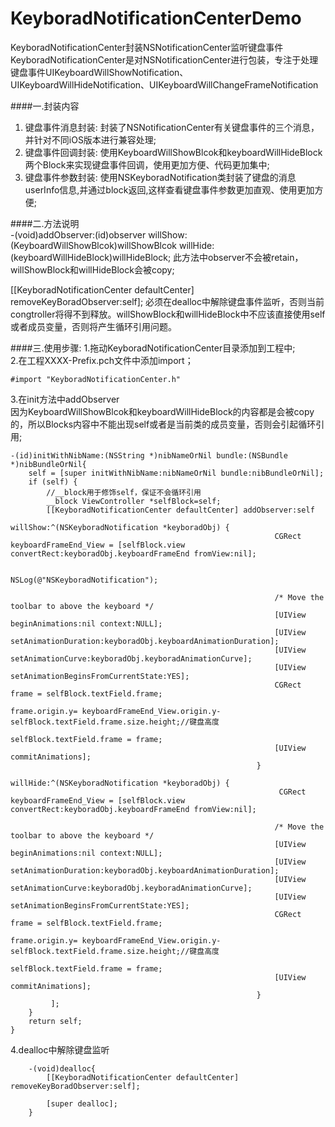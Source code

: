 KeyboradNotificationCenterDemo
==============================

KeyboradNotificationCenter封装NSNotificationCenter监听键盘事件  
KeyboradNotificationCenter是对NSNotificationCenter进行包装，专注于处理键盘事件UIKeyboardWillShowNotification、UIKeyboardWillHideNotification、UIKeyboardWillChangeFrameNotification  

####一.封装内容
1. 键盘事件消息封装: 封装了NSNotificationCenter有关键盘事件的三个消息，并针对不同iOS版本进行兼容处理;
2. 键盘事件回调封装: 使用KeyboardWillShowBlcok和keyboardWillHideBlock两个Block来实现键盘事件回调，使用更加方便、代码更加集中;
3. 键盘事件参数封装: 使用NSKeyboradNotification类封装了键盘的消息userInfo信息,并通过block返回,这样查看键盘事件参数更加直观、使用更加方便;

####二.方法说明  
-(void)addObserver:(id)observer willShow:(KeyboardWillShowBlcok)willShowBlcok willHide:(keyboardWillHideBlock)willHideBlock;
此方法中observer不会被retain，willShowBlock和willHideBlock会被copy;  

[[KeyboradNotificationCenter defaultCenter] removeKeyBoradObserver:self];
必须在dealloc中解除键盘事件监听，否则当前congtroller将得不到释放。willShowBlock和willHideBlock中不应该直接使用self或者成员变量，否则将产生循环引用问题。

####三.使用步骤:
1.拖动KeyboradNotificationCenter目录添加到工程中;   
2.在工程XXXX-Prefix.pch文件中添加import； 

    #import "KeyboradNotificationCenter.h"
    
3.在init方法中addObserver  
因为KeyboardWillShowBlcok和keyboardWillHideBlock的内容都是会被copy的，所以Blocks内容中不能出现self或者是当前类的成员变量，否则会引起循环引用;  

    -(id)initWithNibName:(NSString *)nibNameOrNil bundle:(NSBundle *)nibBundleOrNil{
        self = [super initWithNibName:nibNameOrNil bundle:nibBundleOrNil];
        if (self) {
            //__block用于修饰self，保证不会循环引用
            __block ViewController *selfBlock=self;
            [[KeyboradNotificationCenter defaultCenter] addObserver:self
                                                           willShow:^(NSKeyboradNotification *keyboradObj) {
                                                               CGRect keyboardFrameEnd_View = [selfBlock.view convertRect:keyboradObj.keyboardFrameEnd fromView:nil];
                                                               
                                                               NSLog(@"NSKeyboradNotification");
                                                               
                                                               /* Move the toolbar to above the keyboard */
                                                               [UIView beginAnimations:nil context:NULL];
                                                               [UIView setAnimationDuration:keyboradObj.keyboardAnimationDuration];
                                                               [UIView setAnimationCurve:keyboradObj.keyboradAnimationCurve];
                                                               [UIView setAnimationBeginsFromCurrentState:YES];
                                                               CGRect frame = selfBlock.textField.frame;
                                                               frame.origin.y= keyboardFrameEnd_View.origin.y-selfBlock.textField.frame.size.height;//键盘高度
                                                               selfBlock.textField.frame = frame;
                                                               [UIView commitAnimations];
                                                           }
                                                           willHide:^(NSKeyboradNotification *keyboradObj) {
                                                                CGRect keyboardFrameEnd_View = [selfBlock.view convertRect:keyboradObj.keyboardFrameEnd fromView:nil];
                                                               
                                                               /* Move the toolbar to above the keyboard */
                                                               [UIView beginAnimations:nil context:NULL];
                                                               [UIView setAnimationDuration:keyboradObj.keyboardAnimationDuration];
                                                               [UIView setAnimationCurve:keyboradObj.keyboradAnimationCurve];
                                                               [UIView setAnimationBeginsFromCurrentState:YES];
                                                               CGRect frame = selfBlock.textField.frame;
                                                               frame.origin.y= keyboardFrameEnd_View.origin.y-selfBlock.textField.frame.size.height;//键盘高度
                                                               selfBlock.textField.frame = frame;
                                                               [UIView commitAnimations];
                                                           }
             ];
        }
        return self;
    }  

4.dealloc中解除键盘监听  
        
        -(void)dealloc{
            [[KeyboradNotificationCenter defaultCenter] removeKeyBoradObserver:self];
            
            [super dealloc];
        }
        
